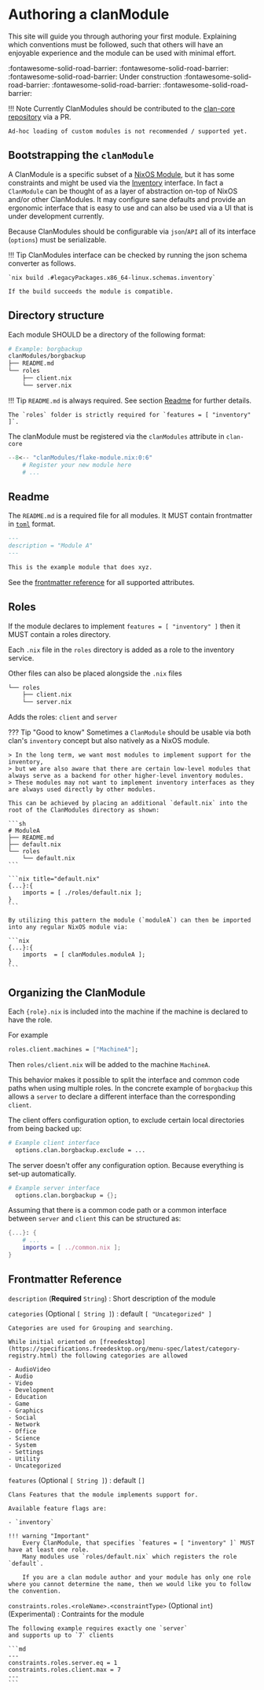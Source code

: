 # Authoring a clanModule

This site will guide you through authoring your first module. Explaining which conventions must be followed, such that others will have an enjoyable experience and the module can be used with minimal effort.

:fontawesome-solid-road-barrier: :fontawesome-solid-road-barrier: :fontawesome-solid-road-barrier:
Under construction
:fontawesome-solid-road-barrier: :fontawesome-solid-road-barrier: :fontawesome-solid-road-barrier:

!!! Note
    Currently ClanModules should be contributed to the [clan-core repository](https://git.clan.lol/clan/clan-core) via a PR.

    Ad-hoc loading of custom modules is not recommended / supported yet.

## Bootstrapping the `clanModule`

A ClanModule is a specific subset of a [NixOS Module](https://nix.dev/tutorials/module-system/index.html), but it has some constraints and might be used via the [Inventory](../manual/inventory.md) interface.
In fact a `ClanModule` can be thought of as a layer of abstraction on-top of NixOS and/or other ClanModules. It may configure sane defaults and provide an ergonomic interface that is easy to use and can also be used via a UI that is under development currently.

Because ClanModules should be configurable via `json`/`API` all of its interface (`options`) must be serializable.

!!! Tip
    ClanModules interface can be checked by running the json schema converter as follows.

    `nix build .#legacyPackages.x86_64-linux.schemas.inventory`

    If the build succeeds the module is compatible.

## Directory structure

Each module SHOULD be a directory of the following format:

```sh
# Example: borgbackup
clanModules/borgbackup
├── README.md
└── roles
    ├── client.nix
    └── server.nix
```

!!! Tip
    `README.md` is always required. See section [Readme](#readme) for further details.

    The `roles` folder is strictly required for `features = [ "inventory" ]`.

The clanModule must be registered via the `clanModules` attribute in `clan-core`

```nix title="clanModules/flake-module.nix"
--8<-- "clanModules/flake-module.nix:0:6"
    # Register your new module here
    # ...
```

## Readme

The `README.md` is a required file for all modules. It MUST contain frontmatter in [`toml`](https://toml.io) format.

```markdown
---
description = "Module A"
---

This is the example module that does xyz.
```

See the [frontmatter reference](#frontmatter-reference) for all supported attributes.

## Roles

If the module declares to implement `features = [ "inventory" ]` then it MUST contain a roles directory.

Each `.nix` file in the `roles` directory is added as a role to the inventory service.

Other files can also be placed alongside the `.nix` files

```sh
└── roles
    ├── client.nix
    └── server.nix
```

Adds the roles: `client` and `server`

??? Tip "Good to know"
    Sometimes a `ClanModule` should be usable via both clan's `inventory` concept but also natively as a NixOS module.

    > In the long term, we want most modules to implement support for the inventory,
    > but we are also aware that there are certain low-level modules that always serve as a backend for other higher-level inventory modules.
    > These modules may not want to implement inventory interfaces as they are always used directly by other modules.

    This can be achieved by placing an additional `default.nix` into the root of the ClanModules directory as shown:

    ```sh
    # ModuleA
    ├── README.md
    ├── default.nix
    └── roles
        └── default.nix
    ```

    ```nix title="default.nix"
    {...}:{
        imports = [ ./roles/default.nix ];
    }
    ```

    By utilizing this pattern the module (`moduleA`) can then be imported into any regular NixOS module via:

    ```nix
    {...}:{
        imports  = [ clanModules.moduleA ];
    }
    ```

## Organizing the ClanModule

Each `{role}.nix` is included into the machine if the machine is declared to have the role.

For example

```nix
roles.client.machines = ["MachineA"];
```

Then `roles/client.nix` will be added to the machine `MachineA`.

This behavior makes it possible to split the interface and common code paths when using multiple roles.
In the concrete example of `borgbackup` this allows a `server` to declare a different interface than the corresponding `client`.

The client offers configuration option, to exclude certain local directories from being backed up:

```nix title="roles/client.nix"
# Example client interface
  options.clan.borgbackup.exclude = ...
```

The server doesn't offer any configuration option. Because everything is set-up automatically.

```nix title="roles/server.nix"
# Example server interface
  options.clan.borgbackup = {};
```

Assuming that there is a common code path or a common interface between `server` and `client` this can be structured as:

```nix title="roles/server.nix, roles/client.nix"
{...}: {
    # ...
    imports = [ ../common.nix ];
}
```

## Frontmatter Reference

`description` (**Required** `String`)
:   Short description of the module

`categories` (Optional `[ String ]`)
:   default `[ "Uncategorized" ]`

    Categories are used for Grouping and searching.

    While initial oriented on [freedesktop](https://specifications.freedesktop.org/menu-spec/latest/category-registry.html) the following categories are allowed

    - AudioVideo
    - Audio
    - Video
    - Development
    - Education
    - Game
    - Graphics
    - Social
    - Network
    - Office
    - Science
    - System
    - Settings
    - Utility
    - Uncategorized

`features` (Optional `[ String ]`)
:   default `[]`

    Clans Features that the module implements support for.

    Available feature flags are:

    - `inventory`

    !!! warning "Important"
        Every ClanModule, that specifies `features = [ "inventory" ]` MUST have at least one role.
        Many modules use `roles/default.nix` which registers the role `default`.

        If you are a clan module author and your module has only one role where you cannot determine the name, then we would like you to follow the convention.


`constraints.roles.<roleName>.<constraintType>` (Optional `int`) (Experimental)
:   Contraints for the module

    The following example requires exactly one `server`
    and supports up to `7` clients

    ```md
    ---
    constraints.roles.server.eq = 1
    constraints.roles.client.max = 7
    ---
    ```

